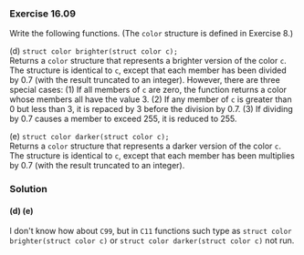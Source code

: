 ### Exercise 16.09

Write the following functions. (The `color` structure is defined in Exercise 8.)

(d) `struct color brighter(struct color c);`  
Returns a `color` structure that represents a brighter version of the color `c`.
The structure is identical to `c`, except that each member has been divided by
0.7 (with the result truncated to an integer). However, there are three special
cases: (1) If all members of `c` are zero, the function returns a color whose
members all have the value 3. (2) If any member of `c` is greater than 0 but
less than 3, it is repaced by 3 before the division by 0.7. (3) If dividing by
0.7 causes a member to exceed 255, it is reduced to 255.

(e) `struct color darker(struct color c);`  
Returns a `color` structure that represents a darker version of the color `c`.
The structure is identical to `c`, except that each member has been multiplies
by 0.7 (with the result truncated to an integer).

### Solution
#### (d) (e)
I don't know how about `C99`, but in `C11` functions such type as
`struct color brighter(struct color c)` or `struct color darker(struct color c)` not run.
